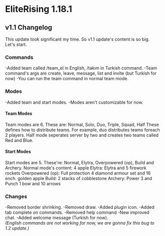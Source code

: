 # EliteRising 1.18.1
## v1.1 Changelog
This update took significant my time. So v1.1 update's content is so big. Let's start.
### Commands
-Added team called /team_el in English, /takım in Turkish command.
-Team command's args are create, leave, message, list and invite (but Turkish for now)
-You can run the team command in normal team mode.
### Modes
-Added team and start modes.
-Modes aren't customizable for now.
#### Team Modes
Team modes are 6. These are:
Normal, Solo, Duo, Triple, Squad, Half
These defines how to distribute teams. For example, duo distributes teams foreach 2 players. Half mode seperates server by two and creates two teams called Red and Blue.
#### Start Modes
Start modes are 5. These're:
Normal, Elytra, Overpowered (op), Build and Archery.
Normal mode's content: 4 apple
Elytra: Elytra and 5 firework rockets
Overpowered (op): Full protection 4 diamond armour set and 16 ench. golden apple
Build: 2 stacks of cobblestone
Archery: Power 3 and Punch 1 bow and 10 arrows
### Changes
-Removed border shrinking.
-Removed draw.
-Added plugin icon.
-Added tab complete on commands.
-Removed help command
-New improved chat.
-Added welcome message (Turkish for now). \
*(English commands are not working for now, we are gonna fix this bug to 1.2 update.)*
